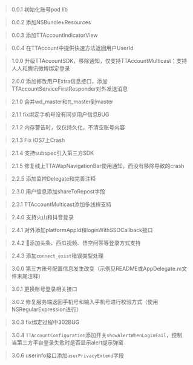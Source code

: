 > 0.0.1 初始化账号pod lib

> 0.0.2 添加NSBundle+Resources

> 0.0.3 添加TTAccountIndicatorView

> 0.0.4 在TTAccount中提供快速方法返回用户UserId

> 1.0.0 升级TTAccountSDK，移除通知，仅支持TTAccountMulticast；支持人人和腾讯微博绑定登录

> 2.0.0 添加修改用户Extra信息接口，添加TTAccountServiceFirstResponder对外发送消息

> 2.1.0 合并wd_master和tt_master到master

> 2.1.1 fix绑定手机号没有同步用户信息BUG

> 2.1.2 内存警告时，仅仅持久化，不清空账号内容

> 2.1.3 Fix iOS7上Crash

> 2.1.4 支持subspec引入第三方SDK

> 2.1.5 修复线上TTAWapNavigationBar使用通知，而没有移除导致的crash

> 2.2.5 添加监控Delegate和完善注释

> 2.3.0 用户信息添加shareToRepost字段

> 2.3.1 TTAccountMulticast添加多线程支持

> 2.4.0 支持火山和抖音登录

> 2.4.1 对外添加platformAppId和loginWithSSOCallback接口

> 2.4.2 添加头条、西瓜视频、悟空问答等登录方式支持

> 2.4.3 添加`connect_exist`错误类型处理

> 3.0.0 第三方账号配置信息发生改变（示例见README或AppDelegate.m文件末尾注释）

> 3.0.1 更换账号登录相关接口

> 3.0.2 修复服务端返回手机号和输入手机号进行校验方式（使用NSRegularExpression进行）

> 3.0.3 fix绑定过程中302BUG

> 3.0.4 `TTAccountConfiguration`添加开关`showAlertWhenLoginFail`，控制当第三方平台登录失败时是否显示alert提示弹窗

> 3.0.6 userinfo接口添加`userPrivacyExtend`字段


